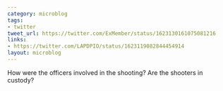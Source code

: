 ```yaml
---
category: microblog
tags:
- twitter
tweet_url: https://twitter.com/ExMember/status/1623130161075081216
links:
- https://twitter.com/LAPDPIO/status/1623119082844454914
layout: microblog
---
```

How were the officers involved in the shooting? Are the shooters in custody?
